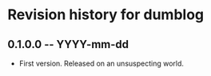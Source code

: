 # Revision history for dumblog

## 0.1.0.0 -- YYYY-mm-dd

* First version. Released on an unsuspecting world.
